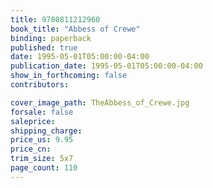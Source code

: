 ```yaml
---
title: 9780811212960
book_title: "Abbess of Crewe"
binding: paperback
published: true
date: 1995-05-01T05:00:00-04:00
publication_date: 1995-05-01T05:00:00-04:00
show_in_forthcoming: false
contributors:

cover_image_path: TheAbbess_of_Crewe.jpg
forsale: false
saleprice:
shipping_charge:
price_us: 9.95
price_cn:
trim_size: 5x7
page_count: 110
---
```


